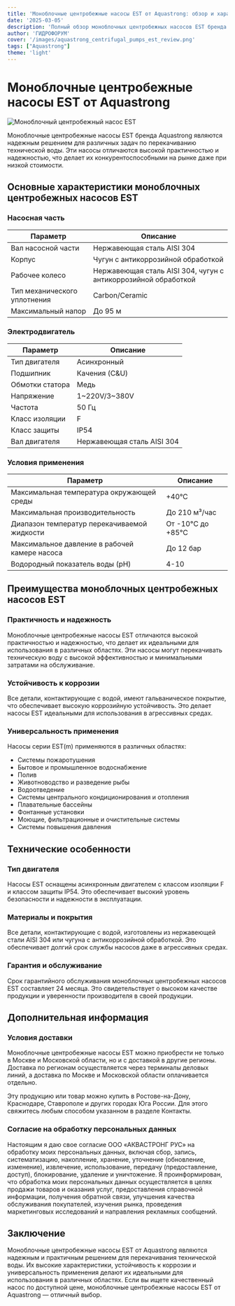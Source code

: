 ```yaml
---
title: 'Моноблочные центробежные насосы EST от Aquastrong: обзор и характеристики'
date: '2025-03-05'
description: 'Полный обзор моноблочных центробежных насосов EST бренда Aquastrong, их технические характеристики, области применения и преимущества.'
author: 'ГИДРОФОРУМ'
cover: '/images/aquastrong_centrifugal_pumps_est_review.png'
tags: ["Aquastrong"]
theme: 'light'
---
```


# Моноблочные центробежные насосы EST от Aquastrong

![Mоноблочный центробежный насос EST](/images/aquastrong_centrifugal_pumps_est_review.png)

Моноблочные центробежные насосы EST бренда Aquastrong являются надежным решением для различных задач по перекачиванию технической воды. Эти насосы отличаются высокой практичностью и надежностью, что делает их конкурентоспособными на рынке даже при низкой стоимости.

## Основные характеристики моноблочных центробежных насосов EST

### Насосная часть
| Параметр                  | Описание                                                                 |
|---------------------------|-----------------------------------------------------------------------------|
| Вал насосной части        | Нержавеющая сталь AISI 304                                                 |
| Корпус                    | Чугун с антикоррозийной обработкой                                          |
| Рабочее колесо            | Нержавеющая сталь AISI 304, чугун с антикоррозийной обработкой                 |
| Тип механического уплотнения | Carbon/Ceramic                                                       |
| Максимальный напор      | До 95 м                                                                     |

### Электродвигатель
| Параметр                  | Описание                                                                 |
|---------------------------|-----------------------------------------------------------------------------|
| Тип двигателя             | Асинхронный                                                               |
| Подшипник                 | Качения (C&U)                                                             |
| Обмотки статора           | Медь                                                                        |
| Напряжение                | 1~220V/3~380V                                                            |
| Частота                   | 50 Гц                                                                       |
| Класс изоляции            | F                                                                        |
| Класс защиты              | IP54                                                                         |
| Вал двигателя             | Нержавеющая сталь AISI 304                                                 |

### Условия применения
| Параметр                  | Описание                                                                 |
|---------------------------|-----------------------------------------------------------------------------|
| Максимальная температура окружающей среды | +40°C                                                             |
| Максимальная производительность | До 210 м³/час                                                    |
| Диапазон температур перекачиваемой жидкости | От -10°C до +85°C                                               |
| Максимальное давление в рабочей камере насоса | До 12 бар                                                     |
| Водородный показатель воды (pH) | 4-10                                                               |

## Преимущества моноблочных центробежных насосов EST

### Практичность и надежность
Моноблочные центробежные насосы EST отличаются высокой практичностью и надежностью, что делает их идеальными для использования в различных областях. Эти насосы могут перекачивать техническую воду с высокой эффективностью и минимальными затратами на обслуживание.

### Устойчивость к коррозии
Все детали, контактирующие с водой, имеют гальваническое покрытие, что обеспечивает высокую коррозийную устойчивость. Это делает насосы EST идеальными для использования в агрессивных средах.

### Универсальность применения
Насосы серии EST(m) применяются в различных областях:
- Системы пожаротушения
- Бытовое и промышленное водоснабжение
- Полив
- Животноводство и разведение рыбы
- Водоотведение
- Системы центрального кондиционирования и отопления
- Плавательные бассейны
- Фонтанные установки
- Моющие, фильтрационные и очистительные системы
- Системы повышения давления

## Технические особенности

### Тип двигателя
Насосы EST оснащены асинхронным двигателем с классом изоляции F и классом защиты IP54. Это обеспечивает высокий уровень безопасности и надежности в эксплуатации.

### Материалы и покрытия
Все детали, контактирующие с водой, изготовлены из нержавеющей стали AISI 304 или чугуна с антикоррозийной обработкой. Это обеспечивает долгий срок службы насосов даже в агрессивных средах.

### Гарантия и обслуживание
Срок гарантийного обслуживания моноблочных центробежных насосов EST составляет 24 месяца. Это свидетельствует о высоком качестве продукции и уверенности производителя в своей продукции.

## Дополнительная информация

### Условия доставки
Моноблочные центробежные насосы EST можно приобрести не только в Москве и Московской области, но и с доставкой в другие регионы. Доставка по регионам осуществляется через терминалы деловых линий, а доставка по Москве и Московской области оплачивается отдельно.

Эту продукцию или товар можно купить в Ростове-на-Дону, Краснодаре, Ставрополе и других городах Юга России. Для этого свяжитесь любым способом указанном в разделе Контакты.

### Согласие на обработку персональных данных
Настоящим я даю свое согласие ООО «АКВАСТРОНГ РУС» на обработку моих персональных данных, включая сбор, запись, систематизацию, накопление, хранение, уточнение (обновление, изменение), извлечение, использование, передачу (предоставление, доступ), блокирование, удаление и уничтожение. Я проинформирован, что обработка моих персональных данных осуществляется в целях продажи товаров и оказания услуг, предоставления справочной информации, получения обратной связи, улучшения качества обслуживания покупателей, изучения рынка, проведения маркетинговых исследований и направления рекламных сообщений.

## Заключение

Моноблочные центробежные насосы EST от Aquastrong являются надежным и практичным решением для перекачивания технической воды. Их высокие характеристики, устойчивость к коррозии и универсальность применения делают их идеальными для использования в различных областях. Если вы ищете качественный насос по доступной цене, моноблочные центробежные насосы EST от Aquastrong — отличный выбор.
